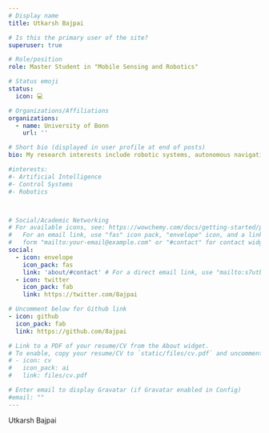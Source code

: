 ```yaml
---
# Display name
title: Utkarsh Bajpai

# Is this the primary user of the site?
superuser: true

# Role/position
role: Master Student in "Mobile Sensing and Robotics"

# Status emoji
status:
  icon: 💻

# Organizations/Affiliations
organizations:
  - name: University of Bonn
    url: ''

# Short bio (displayed in user profile at end of posts)
bio: My research interests include robotic systems, autonomous navigation and reinforcement learning.

#interests:
#- Artificial Intelligence
#- Control Systems
#- Robotics



# Social/Academic Networking
# For available icons, see: https://wowchemy.com/docs/getting-started/page-builder/#icons
#   For an email link, use "fas" icon pack, "envelope" icon, and a link in the
#   form "mailto:your-email@example.com" or "#contact" for contact widget.
social:
  - icon: envelope
    icon_pack: fas
    link: 'about/#contact' # For a direct email link, use "mailto:s7utbajp@uni-bonn.de".
  - icon: twitter
    icon_pack: fab
    link: https://twitter.com/8ajpai

# Uncomment below for Github link
- icon: github
  icon_pack: fab
  link: https://github.com/8ajpai

# Link to a PDF of your resume/CV from the About widget.
# To enable, copy your resume/CV to `static/files/cv.pdf` and uncomment the lines below.
# - icon: cv
#   icon_pack: ai
#   link: files/cv.pdf

# Enter email to display Gravatar (if Gravatar enabled in Config)
#email: ""
---
```


Utkarsh Bajpai
